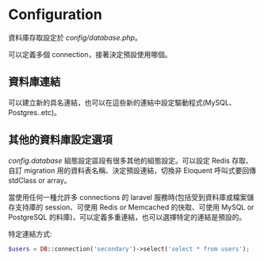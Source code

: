 # Configuration

資料庫存取設定於 *config/database.php*。

可以定義多個 connection，接著決定預設使用哪個。

## 資料庫連結

可以建立新的具名連結，也可以在這些新的連結中設定驅動程式(MySQL、Postgres..etc)。

## 其他的資料庫設定選項

*config.database* 組態設定區段有很多其他的組態設定。可以設定 Redis 存取、自訂 migration 用的資料表名稱、決定預設連結，切換非 Eloquent 呼叫式要回傳 stdClass or array。

當使用任何一種允許多 connections 的 laravel 服務時(包括受到資料庫或檔案儲存支持庫的 session、可使用 Redis or Memcached 的快取、可使用 MySQL or PostgreSQL 的料庫)，可以定義多重連結，也可以選擇特定的連結是預設的。

特定連結方式:

```php
$users = DB::connection('secondary')->select('select * from users');
```